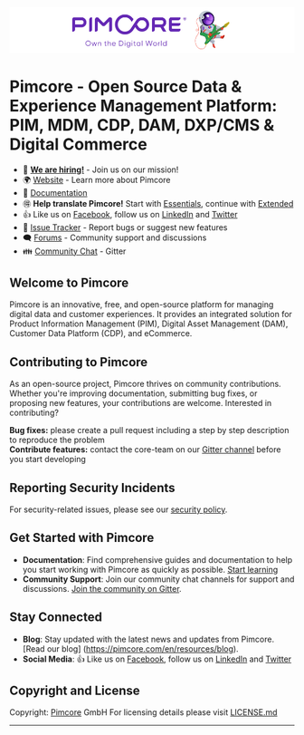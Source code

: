 
![Pimcore - Own the digital World](./../img/logo-readme.svg)

# Pimcore - Open Source Data & Experience Management Platform: PIM, MDM, CDP, DAM, DXP/CMS & Digital Commerce

- 📢 **[We are hiring!](https://pimcore.com/en/careers?utm_source=github&utm_medium=readme-pimcore-pimcore&utm_campaign=careers)** - Join us on our mission!
- 🌍 [Website](https://pimcore.com/) - Learn more about Pimcore
- 📖 [Documentation](https://pimcore.com/docs/)
- 🉐 **Help translate Pimcore!** Start with [Essentials](https://poeditor.com/join/project/VWmZyvFVMH), continue with [Extended](https://poeditor.com/join/project/XliCYYgILb)
- 👍 Like us on [Facebook](https://www.facebook.com/pimcore), follow us on [LinkedIn](https://www.linkedin.com/company/3505853/) and [Twitter](https://twitter.com/pimcore)
- 🐞 [Issue Tracker](https://github.com/pimcore/pimcore/issues) - Report bugs or suggest new features
- 🗨 [Forums](https://github.com/pimcore/pimcore/discussions) - Community support and discussions
- 👪 [Community Chat](https://gitter.im/pimcore/pimcore) - Gitter  

## Welcome to Pimcore

Pimcore is an innovative, free, and open-source platform for managing digital data and customer experiences. It provides an integrated solution for Product Information Management (PIM), Digital Asset Management (DAM), Customer Data Platform (CDP), and eCommerce.

## Contributing to Pimcore

As an open-source project, Pimcore thrives on community contributions. Whether you're improving documentation, submitting bug fixes, or proposing new features, your contributions are welcome. Interested in contributing? 

**Bug fixes:** please create a pull request including a step by step description to reproduce the problem  
**Contribute features:** contact the core-team on our [Gitter channel](https://gitter.im/pimcore/pimcore) before you start developing

## Reporting Security Incidents

For security-related issues, please see our [security policy](https://github.com/pimcore/pimcore/security/policy). 

## Get Started with Pimcore

- **Documentation**: Find comprehensive guides and documentation to help you start working with Pimcore as quickly as possible. [Start learning](https://pimcore.com/docs/)
- **Community Support**: Join our community chat channels for support and discussions. [Join the community on Gitter](https://gitter.im/pimcore/pimcore).

## Stay Connected

- **Blog**: Stay updated with the latest news and updates from Pimcore. [Read our blog] (https://pimcore.com/en/resources/blog).
- **Social Media**: 👍 Like us on [Facebook](https://www.facebook.com/pimcore), follow us on [LinkedIn](https://www.linkedin.com/company/3505853/) and [Twitter](https://twitter.com/pimcore)

## Copyright and License

Copyright:  [Pimcore](https://www.pimcore.org/)  GmbH For licensing details please visit  [LICENSE.md](https://github.com/pimcore/pimcore/blob/11.x/LICENSE.md)

---
